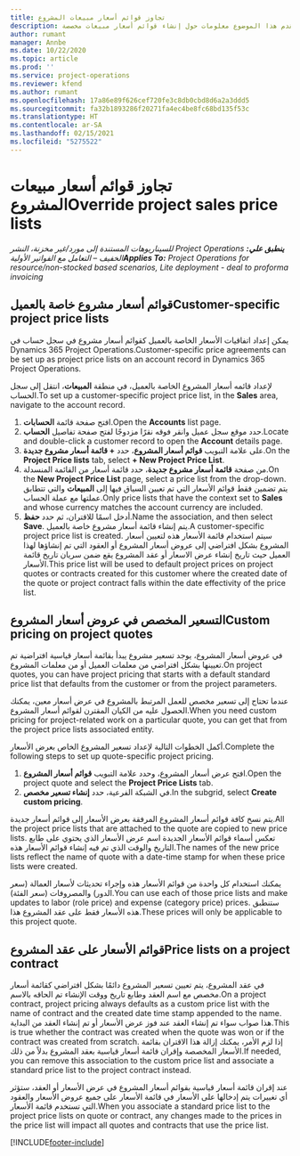 ```yaml
---
title: تجاوز قوائم أسعار مبيعات المشروع
description: يقدم هذا الموضوع معلومات حول إنشاء قوائم أسعار مبيعات مخصصة.
author: rumant
manager: Annbe
ms.date: 10/22/2020
ms.topic: article
ms.prod: ''
ms.service: project-operations
ms.reviewer: kfend
ms.author: rumant
ms.openlocfilehash: 17a86e89f626cef720fe3c8db0cbd8d6a2a3ddd5
ms.sourcegitcommit: fa32b1893286f20271fa4ec4be8fc68bd135f53c
ms.translationtype: HT
ms.contentlocale: ar-SA
ms.lasthandoff: 02/15/2021
ms.locfileid: "5275522"
---
```

# <a name="override-project-sales-price-lists"></a><span data-ttu-id="5cf67-103">تجاوز قوائم أسعار مبيعات المشروع</span><span class="sxs-lookup"><span data-stu-id="5cf67-103">Override project sales price lists</span></span>

<span data-ttu-id="5cf67-104">_**ينطبق علي:** ‏‫Project Operations للسيناريوهات المستندة إلى مورد/غير مخزنة‬، ‏‫النشر الخفيف – التعامل مع الفواتير الأولية‬_</span><span class="sxs-lookup"><span data-stu-id="5cf67-104">_**Applies To:** Project Operations for resource/non-stocked based scenarios, Lite deployment - deal to proforma invoicing_</span></span>

## <a name="customer-specific-project-price-lists"></a><span data-ttu-id="5cf67-105">قوائم أسعار مشروع خاصة بالعميل</span><span class="sxs-lookup"><span data-stu-id="5cf67-105">Customer-specific project price lists</span></span>

<span data-ttu-id="5cf67-106">يمكن إعداد اتفاقيات الأسعار الخاصة بالعميل كقوائم أسعار مشروع في سجل حساب في Dynamics 365 Project Operations.</span><span class="sxs-lookup"><span data-stu-id="5cf67-106">Customer-specific price agreements can be set up as project price lists on an account record in Dynamics 365 Project Operations.</span></span>

<span data-ttu-id="5cf67-107">لإعداد قائمه أسعار المشروع الخاصة بالعميل، في منطقة **المبيعات**، انتقل إلى سجل الحساب.</span><span class="sxs-lookup"><span data-stu-id="5cf67-107">To set up a customer-specific project price list, in the **Sales** area, navigate to the account record.</span></span>

1. <span data-ttu-id="5cf67-108">افتح صفحة قائمة **الحسابات**.</span><span class="sxs-lookup"><span data-stu-id="5cf67-108">Open the **Accounts** list page.</span></span>
2. <span data-ttu-id="5cf67-109">حدد موقع سجل عميل وانقر فوقه نقرًا مزدوجًا لفتح صفحة تفاصيل **الحساب**.</span><span class="sxs-lookup"><span data-stu-id="5cf67-109">Locate and double-click a customer record to open the **Account** details page.</span></span>
3. <span data-ttu-id="5cf67-110">على علامة التبويب **قوائم أسعار المشروع**، حدد **+ قائمة أسعار مشروع جديدة**.</span><span class="sxs-lookup"><span data-stu-id="5cf67-110">On the **Project Price lists** tab, select **+ New Project Price List**.</span></span>
4. <span data-ttu-id="5cf67-111">من صفحة **قائمة أسعار مشروع جديدة**، حدد قائمة أسعار من القائمة المنسدلة.</span><span class="sxs-lookup"><span data-stu-id="5cf67-111">On the **New Project Price List** page, select a price list from the drop-down.</span></span> <span data-ttu-id="5cf67-112">يتم تضمين فقط قوائم الأسعار التي تم تعيين السياق فيها إلى **المبيعات** والتي تتطابق عملتها مع عملة الحساب.</span><span class="sxs-lookup"><span data-stu-id="5cf67-112">Only price lists that have the context set to **Sales** and whose currency matches the account currency are included.</span></span>
5. <span data-ttu-id="5cf67-113">أدخل اسمًا للاقتران، ثم حدد **حفظ**.</span><span class="sxs-lookup"><span data-stu-id="5cf67-113">Name the association, and then select **Save**.</span></span> <span data-ttu-id="5cf67-114">يتم إنشاء قائمة أسعار مشروع خاصة بالعميل.</span><span class="sxs-lookup"><span data-stu-id="5cf67-114">A customer-specific project price list is created.</span></span> <span data-ttu-id="5cf67-115">سيتم استخدام قائمة الأسعار هذه لتعيين أسعار المشروع بشكل افتراضي إلى عروض أسعار المشروع أو العقود التي تم إنشاؤها لهذا العميل حيث تاريخ إنشاء عرض الاسعار أو عقد المشروع يقع ضمن سريان تاريخ قائمة الأسعار.</span><span class="sxs-lookup"><span data-stu-id="5cf67-115">This price list will be used to default project prices on project quotes or contracts created for this customer where the created date of the quote or project contract falls within the date effectivity of the price list.</span></span>

## <a name="custom-pricing-on-project-quotes"></a><span data-ttu-id="5cf67-116">التسعير المخصص في عروض أسعار المشروع</span><span class="sxs-lookup"><span data-stu-id="5cf67-116">Custom pricing on project quotes</span></span>

<span data-ttu-id="5cf67-117">في عروض أسعار المشروع، يوجد تسعير مشروع يبدأ بقائمة أسعار قياسية افتراضية تم تعيينها بشكل افتراضي من معلمات العميل أو من معلمات المشروع.</span><span class="sxs-lookup"><span data-stu-id="5cf67-117">On project quotes, you can have project pricing that starts with a default standard price list that defaults from the customer or from the project parameters.</span></span>

<span data-ttu-id="5cf67-118">عندما تحتاج إلى تسعير مخصص للعمل المرتبط بالمشروع في عرض أسعار معين، يمكنك الحصول عليه من الكيان المقترن لقوائم أسعار المشروع.</span><span class="sxs-lookup"><span data-stu-id="5cf67-118">When you need custom pricing for project-related work on a particular quote, you can get that from the project price lists associated entity.</span></span>

<span data-ttu-id="5cf67-119">أكمل الخطوات التالية لإعداد تسعير المشروع الخاص بعرض الأسعار.</span><span class="sxs-lookup"><span data-stu-id="5cf67-119">Complete the following steps to set up quote-specific project pricing.</span></span>

1. <span data-ttu-id="5cf67-120">افتح عرض أسعار المشروع، وحدد علامة التبويب **قوائم أسعار المشروع**.</span><span class="sxs-lookup"><span data-stu-id="5cf67-120">Open the project quote and select the **Project Price Lists** tab.</span></span>
2. <span data-ttu-id="5cf67-121">في الشبكة الفرعية، حدد **إنشاء تسعير مخصص**.</span><span class="sxs-lookup"><span data-stu-id="5cf67-121">In the subgrid, select **Create custom pricing**.</span></span>

<span data-ttu-id="5cf67-122">يتم نسخ كافة قوائم أسعار المشروع المرفقة بعرض الأسعار إلى قوائم أسعار جديدة.</span><span class="sxs-lookup"><span data-stu-id="5cf67-122">All the project price lists that are attached to the quote are copied to new price lists.</span></span> <span data-ttu-id="5cf67-123">تعكس أسماء قوائم الأسعار الجديدة اسم عرض الأسعار الذي يحتوي على طابع التاريخ والوقت الذي تم فيه إنشاء قوائم الأسعار هذه.</span><span class="sxs-lookup"><span data-stu-id="5cf67-123">The names of the new price lists reflect the name of quote with a date-time stamp for when these price lists were created.</span></span>

<span data-ttu-id="5cf67-124">يمكنك استخدام كل واحدة من قوائم الأسعار هذه وإجراء تحديثات لأسعار العمالة (سعر الدور) والمصروفات (سعر الفئة).</span><span class="sxs-lookup"><span data-stu-id="5cf67-124">You can use each of those price lists and make updates to labor (role price) and expense (category price) prices.</span></span> <span data-ttu-id="5cf67-125">ستنطبق هذه الأسعار فقط على عقد المشروع هذا.</span><span class="sxs-lookup"><span data-stu-id="5cf67-125">These prices will only be applicable to this project quote.</span></span>

## <a name="price-lists-on-a-project-contract"></a><span data-ttu-id="5cf67-126">قوائم الأسعار على عقد المشروع</span><span class="sxs-lookup"><span data-stu-id="5cf67-126">Price lists on a project contract</span></span>

<span data-ttu-id="5cf67-127">في عقد المشروع، يتم تعيين تسعير المشروع دائمًا بشكل افتراضي كقائمة أسعار مخصص مع اسم العقد وطابع تاريخ ووقت الإنشاء تم الحاقه بالاسم.</span><span class="sxs-lookup"><span data-stu-id="5cf67-127">On a project contract, project pricing always defaults as a custom price list with the name of contract and the created date time stamp appended to the name.</span></span> <span data-ttu-id="5cf67-128">هذا صواب سواء تم إنشاء العقد عند فوز عرض الأسعار أو تم إنشاء العقد من البداية.</span><span class="sxs-lookup"><span data-stu-id="5cf67-128">This is true whether the contract was created when the quote was won or if the contract was created from scratch.</span></span> <span data-ttu-id="5cf67-129">إذا لزم الأمر، يمكنك إزالة هذا الاقتران بقائمة الأسعار المخصصة وإقران قائمة أسعار قياسية بعقد المشروع بدلاً من ذلك.</span><span class="sxs-lookup"><span data-stu-id="5cf67-129">If needed, you can remove this association to the custom price list and associate a standard price list to the project contract instead.</span></span>

<span data-ttu-id="5cf67-130">عند إقران قائمة أسعار قياسية بقوائم أسعار المشروع في عرض الأسعار أو العقد، ستؤثر أي تغييرات يتم إدخالها على الأسعار في قائمة الأسعار على جميع عروض الأسعار والعقود التي تستخدم قائمة الأسعار.</span><span class="sxs-lookup"><span data-stu-id="5cf67-130">When you associate a standard price list to the project price lists on quote or contract, any changes made to the prices in the price list will impact all quotes and contracts that use the price list.</span></span>


[!INCLUDE[footer-include](../includes/footer-banner.md)]